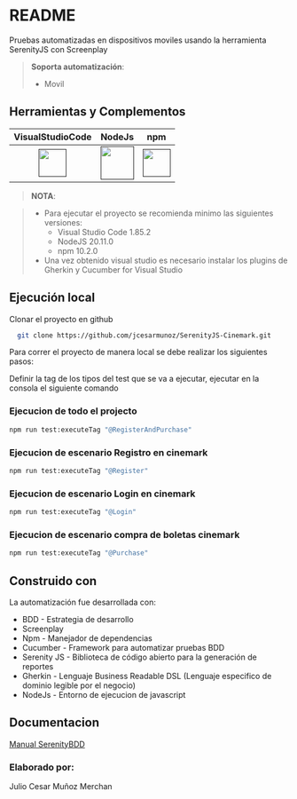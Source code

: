 # README

Pruebas automatizadas en dispositivos moviles usando la herramienta SerenityJS con Screenplay

> **Soporta automatización**:
> * Movil

## Herramientas y Complementos

|                                                                               **VisualStudioCode**                                                                                |                                                              **NodeJs**                                                               |                                                         **npm**                                                         |
|:-------------------------------------------------------------------------------------------------------------------------------------------------------------------------:|:-----------------------------------------------------------------------------------------------------------------------------------:|:--------------------------------------------------------------------------------------------------------------------------:|
| [<img width="50" height="50" src="https://user-images.githubusercontent.com/29654835/27530003-e78876b8-5a13-11e7-8863-83fbdb900f72.png">]() | [<img height="60" src="https://cdn.icon-icons.com/icons2/2415/PNG/512/nodejs_original_wordmark_logo_icon_146412.png">]() | [<img height="50" src="https://cdn.icon-icons.com/icons2/2415/PNG/512/npm_original_wordmark_logo_icon_146402.png">]() |

> **NOTA**:

> * Para ejecutar el proyecto se recomienda minimo las siguientes versiones:
>   * Visual Studio Code 1.85.2
>   * NodeJS 20.11.0
>   * npm 10.2.0
> * Una vez obtenido visual studio es necesario instalar los plugins de Gherkin y Cucumber for Visual Studio

## Ejecución local

Clonar el proyecto en github

```bash
  git clone https://github.com/jcesarmunoz/SerenityJS-Cinemark.git
```

Para correr el proyecto de manera local se debe realizar los siguientes pasos:

Definir la tag de los tipos del test que se va a ejecutar, ejecutar en la consola el siguiente comando

### Ejecucion de todo el projecto

```bash
npm run test:executeTag "@RegisterAndPurchase"
```

### Ejecucion de escenario Registro en cinemark

```bash
npm run test:executeTag "@Register"
```

### Ejecucion de escenario Login en cinemark

```bash
npm run test:executeTag "@Login"
```

### Ejecucion de escenario compra de boletas cinemark

```bash
npm run test:executeTag "@Purchase"
```

## Construido con

La automatización fue desarrollada con:

* BDD - Estrategia de desarrollo
* Screenplay
* Npm - Manejador de dependencias
* Cucumber - Framework para automatizar pruebas BDD
* Serenity JS - Biblioteca de código abierto para la generación de reportes
* Gherkin - Lenguaje Business Readable DSL (Lenguaje especifico de dominio legible por el negocio)
* NodeJs - Entorno de ejecucion de javascript

## Documentacion

[Manual SerenityBDD](https://serenity-js.org/handbook/)

### Elaborado por:

Julio Cesar Muñoz Merchan